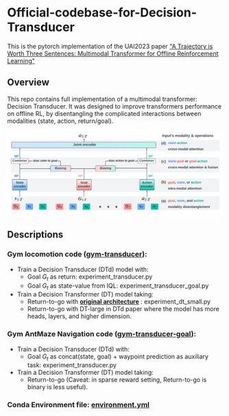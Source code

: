 # Official-codebase-for-Decision-Transducer
This is the pytorch implementation of the UAI2023 paper  ["A Trajectory is Worth Three Sentences: Multimodal Transformer for Offline Reinforcement Learning"](https://openreview.net/forum?id=yE1_GpmDOPL)

## Overview
This repo contains full implementation of a multimodal transformer: Decision Transducer. It was designed to improve transformers performance on offline RL, by disentangling the complicated interactions between modalities (state, action, return/goal).

![image info](./architecture.png)

## Descriptions

### Gym locomotion code ([gym-transducer](./gym-transducer)): 
* Train a Decision Transducer (DTd) model with: 
    * Goal $G_t$ as return: experiment_transducer.py 
    * Goal $G_t$ as state-value from IQL: experiment_transducer_goal.py 
* Train a Decision Transformer (DT) model taking:
    * Return-to-go with **[original architecture]([https://link-url-here.org](https://github.com/kzl/decision-transformer/tree/master))** : experiment_dt_small.py
    * Return-to-go with DT-large in DTd paper where the model has more heads, layers, and higher dimension.

### Gym AntMaze Navigation code ([gym-transducer-goal](./gym-transducer-goal)):
* Train a Decision Transducer (DTd) with:
    * Goal $G_t$ as concat(state, goal) + waypoint prediction as auxiliary task: experiment_transducer.py
* Train a  Decision Transformer (DT) model taking:
    * Return-to-go (Caveat: in sparse reward setting, Return-to-go is binary is less useful).

### Conda Environment file: [environment.yml](./environment.yml)


